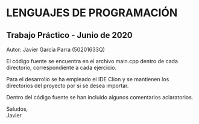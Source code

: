 # LENGUAJES DE PROGRAMACIÓN
## Trabajo Práctico - Junio de 2020
Autor: Javier García Parra (50201633Q)

El código fuente se encuentra en el archivo main.cpp dentro de cada directorio, correspondiente
a cada ejercicio.

Para el desarrollo se ha empleado el IDE Clion y se mantienen los directorios del proyecto por si 
se desea importar.

Dentro del código fuente se han incluido algunos comentarios aclaratorios.

Saludos,  
Javier